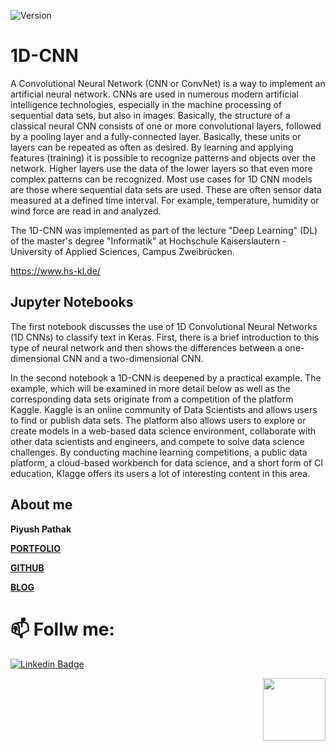 <!-- Markdown link & img dfn's -->
[version-image]: https://img.shields.io/badge/Version-1.0-blue.svg

<!-- shields -->
![Version][version-image]

# 1D-CNN
A Convolutional Neural Network (CNN or ConvNet) is a way to implement an artificial neural network. CNNs are used in numerous modern artificial intelligence technologies, especially in the machine processing of sequential data sets, but also in images. Basically, the structure of a classical neural CNN consists of one or more convolutional layers, followed by a pooling layer and a fully-connected layer. Basically, these units or layers can be repeated as often as desired. By learning and applying features (training) it is possible to recognize patterns and objects over the network. Higher layers use the data of the lower layers so that even more complex patterns can be recognized. Most use cases for 1D CNN models are those where sequential data sets are used. These are often sensor data measured at a defined time interval. For example, temperature, humidity or wind force are read in and analyzed.

The 1D-CNN was implemented as part of the lecture "Deep Learning" (DL) of the master's degree "Informatik" at Hochschule Kaiserslautern - University of Applied Sciences, Campus Zweibrücken.<br>
<!--
<img src="https://user-images.githubusercontent.com/24352711/60571868-a1554d00-9d74-11e9-9756-7f3cd473cdfe.png" alt="hs logo" width="30%"/><br>
 -->
https://www.hs-kl.de/

## Jupyter Notebooks
The first notebook discusses the use of 1D Convolutional Neural Networks (1D CNNs) to classify text in Keras. First, there is a brief introduction to this type of neural network and then shows the differences between a one-dimensional CNN and a two-dimensional CNN. 

In the second notebook a 1D-CNN is deepened by a practical example. The example, which will be examined in more detail below as well as the corresponding data sets originate from a competition of the platform Kaggle. Kaggle is an online community of Data Scientists and allows users to find or publish data sets. The platform also allows users to explore or create models in a web-based data science environment, collaborate with other data scientists and engineers, and compete to solve data science challenges. By conducting machine learning competitions, a public data platform, a cloud-based workbench for data science, and a short form of CI education, Klagge offers its users a lot of interesting content in this area.

## About me

**Piyush Pathak**

[**PORTFOLIO**](https://anirudhrapathak3.wixsite.com/piyush)

[**GITHUB**](https://github.com/piyushpathak03)

[**BLOG**](https://medium.com/@piyushpathak03)


# 📫 Follw me: 

[![Linkedin Badge](https://img.shields.io/badge/-PiyushPathak-blue?style=flat-square&logo=Linkedin&logoColor=white&link=https://www.linkedin.com/in/piyushpathak03/)](https://www.linkedin.com/in/piyushpathak03/)

<p  align="right"><img height="100" src = "https://media.giphy.com/media/l3URDstnIjBNY7rwLB/giphy.gif"></p>
